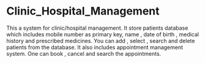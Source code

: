 # Clinic_Hospital_Management
This a system for clinic/hospital management. It store patients database which includes mobile number as primary key, name , date of birth , medical history and prescribed medicines. You can add , select , search and delete patients from the database. It also includes appointment management system. One can book , cancel and search the appointments.
